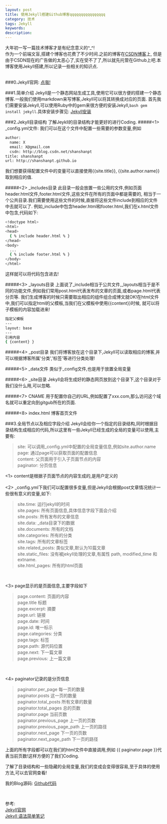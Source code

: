 ```yaml
---
layout: post
title: 使用Jekyll搭建Github博客qqqqqqqqqqqqqqqq
category: 技术
tags: Jekyll
keywords:
description:
---
```


大年初一写一篇技术博客才是有纪念意义的^_^!<br>
作为一个前端文盲,搭建个博客也花费了不少时间.之前的博客在<a href="http://blog.csdn.net/shanshanpt">CSDN博客</a>上,
但是由于CSDN现在的广告做的太恶心了,实在受不了了,所以就先托管在Github上吧.本博客使用Jekyll搭建,所以记录一些相关的知识点.<br><br>

###0.Jekyll官网: <a href="http://jekyllrb.com/docs/home/">点我!</a><br>

###1.简单介绍
Jekyll是一个静态网站生成工具,使用它可以很方便的搭建一个静态博客.一般我们使用markdown来写博客,Jekyll可以将其转换成对应的页面.
首先我们需要安装Jekyll,可以使用Ruby中的gem来很方便的安装Jekyll,```bash gem install jekyll```.具体安装步骤见:
<a href="http://jekyllrb.com/docs/installation/">Jekyll安装</a><br>

###2.Jekyll目录结构
了解Jeykll的目录结构才能更好的进行Coding.
#####<1> _config.yml文件:
我们可以在这个文件中配置一些需要的参数变量,例如

```bash
author:
  name: X
  email: X@gmail.com
  csdn: http://blog.csdn.net/shanshanpt
title: shanshanpt
url: http://shanshanpt.github.io
```
我们想要获得配置文件中的变量可以直接使用\{\{site.title\}\}, \{\{site.author.name\}\}取到相应的值.<br>

#####<2> _includes目录
此目录一般会放置一些公用的文件,例如页面header.html文件,footer.html文件,这些文件在所有的页面中都是需要的,
相当于一个公共目录.我们需要使用这些文件的时候,直接将这些文件include到相应的文件中去就可以了.
例如_include中包含header.html和footer.html,我们在x.html文件中包含,代码如下:

```bash
<!doctype html>
<html>
<head>
  { % include header.html % }
</head>
<body>
  ...
  { % include footer.html % }
</body>
</html>
```
这样就可以将代码包含进去!<br>

#####<3> _layouts目录
上面说了_include相当于公共文件,_layouts相当于是不同的功能文件,例如我们常用post.html代表发布的文章的页面,或者page.html代表分页等.
我们生成博客的时候只需要取出相应的组件组合成博文就OK!在html文件中,我们可以指定html的父模板,当我们在父模板中使用\{\{content\}\}时候,
就可以将子模板的内容加载进来!

```bash
指定父模板
---
layout: base
---
引用内容
{ {content} }
```

#####<4> _post目录
我们将博客放在这个目录下,Jekyll可以读取相应的博客,并可以根据博客所属'分类','标签'等进行分类处理!

#####<5> _data文件
类似于_config文件,也是用于放置全局变量

#####<6> _site目录
Jekyll会将生成好的静态网页放到这个目录下,这个目录对于我们没什么用,可以忽略.

#####<7> CNAME
用于配置你自己的URL,例如配置了xxx.com,那么访问这个域名就可以重定向到gitgub所在的页面.

#####<8> index.html
博客首页文件


###3.全局节点以及相应字段介绍
Jekyll会给你一个指定的目录结构,同时根据目录结构生成相应的代码,所以这里有一些Jekyll已经生成的全局的变量可以使用,主要有:
>  site: 可以调用_config.yml中配置的全局变量信息,例如site.author.name<br>
>  page: 通过page可以获取页面的配置信息<br>
>  content: 父页面用于引入子页面节点的内容<br>
>  paginator: 分页信息<br>

<1> content是根据子页面节点的内容生成的,是用户定义的<br><br>
<2> _config.yml下我们可以配置很多变量,但是Jekyll会根据post文章情况统计一些很有意义的变量,如下:<br>

> site.time: 运行jekyll的时间<br>
> site.pages: 所有页面信息,具体信息字段下面会介绍<br>
> site.posts: 所有发布的文章信息<br>
> site.data: _data目录下的数据<br>
> site.documents: 所有的文档<br>
> site.categories: 所有的分类<br>
> site.tags: 所有的文章标签<br>
> site.related_posts: 类似文章,默认为10篇文章<br>
> site.static_files: 没有被jekyll处理的文章,有属性 path, modified_time 和 extname.<br>
> site.html_pages: 所有的html页面<br>
<br>

<3> page显示的是页面信息,主要字段如下
> page.content: 页面的内容<br>
> page.title 标题<br>
> page.excerpt: 摘要<br>
> page.url: 链接<br>
> page.date: 时间<br>
> page.id: 唯一标示<br>
> page.categories: 分类<br>
> page.tags: 标签<br>
> page.path: 源代码位置<br>
> page.next: 下一篇文章<br>
> page.previous: 上一篇文章<br>
<br>

<4> paginator记录的是分页信息
> paginator.per_page 每一页的数量<br>
> paginator.posts 这一页的数量<br>
> paginator.total_posts 所有文章的数量<br>
> paginator.total_pages 总的页数<br>
> paginator.page 当前页数<br>
> paginator.previous_page 上一页的页数<br>
> paginator.previous_page_path 上一页的路径<br>
> paginator.next_page 下一页的页数<br>
> paginator.next_page_path 下一页的路径<br>

上面的所有字段都可以在我们的html文件中直接调用,例如 \{\{ paginator.page \}\}代表当前页数!这样方便的了我们Coding.

了解了目录结构和一些隐藏的全局变量,我们的变成会变得很容易,至于具体的使用方法,可以去官网查看!<br>

我的Blog源码: <a href="https://github.com/shanshanpt/shanshanpt.github.io">Github代码</a><br>

<br>


参考:<br>
<a href="http://jekyllrb.com/docs/home/">Jekyll官网</a><br>
<a href="http://github.tiankonguse.com/blog/2014/11/10/jekyll-study/">Jekyll 语法简单笔记</a>




